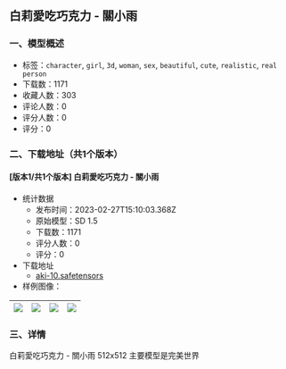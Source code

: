 ## 白莉愛吃巧克力 - 關小雨
### 一、模型概述

- 标签：`character`, `girl`, `3d`, `woman`, `sex`, `beautiful`, `cute`, `realistic`, `real person`
- 下载数：1171
- 收藏人数：303
- 评论人数：0
- 评分人数：0
- 评分：0

### 二、下载地址（共1个版本）

#### [版本1/共1个版本] 白莉愛吃巧克力 - 關小雨

- 统计数据
  - 发布时间：2023-02-27T15:10:03.368Z
  - 原始模型：SD 1.5
  - 下载数：1171
  - 评分人数：0
  - 评分：0
- 下载地址
  - [aki-10.safetensors](https://civitai.com/api/download/models/16234)
- 样例图像：

| <img src="https://image.civitai.com/xG1nkqKTMzGDvpLrqFT7WA/28c63f24-e610-4cc0-550c-c5f47c997100/width=450/163854.jpeg" /> | <img src="https://image.civitai.com/xG1nkqKTMzGDvpLrqFT7WA/f78a17e0-08b3-4f17-6bb1-7ba069aa9100/width=450/163860.jpeg" /> | <img src="https://image.civitai.com/xG1nkqKTMzGDvpLrqFT7WA/1f9f078e-c527-450f-1484-ea6e8f328100/width=450/163859.jpeg" /> | <img src="https://image.civitai.com/xG1nkqKTMzGDvpLrqFT7WA/b81291f8-c4c4-48b1-207d-740a7b433e00/width=450/163858.jpeg" /> |
| ---- | ---- | ---- | ---- |


### 三、详情
<p>白莉愛吃巧克力 - 關小雨 512x512 主要模型是完美世界</p>